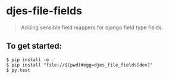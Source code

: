 # djes-file-fields

> Adding sensible field mappers for django field type fields.


## To get started:

```
$ pip install -e .
$ pip install "file://$(pwd)#egg=djes_file_fields[dev]"
$ py.test
```
